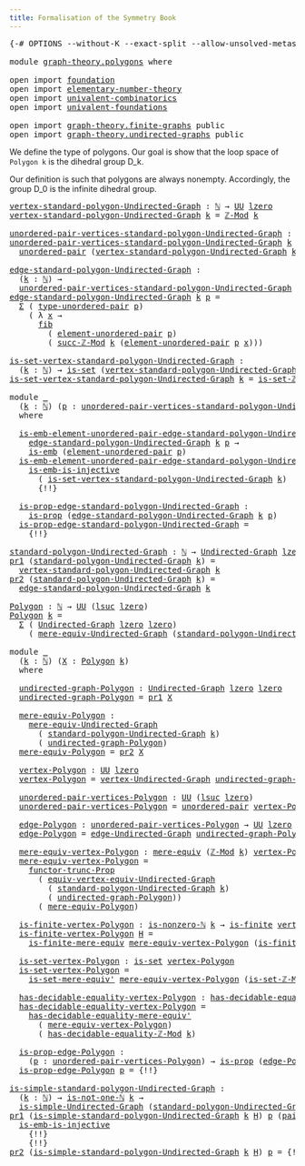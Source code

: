 ```yaml
---
title: Formalisation of the Symmetry Book
---
```


<pre class="Agda"><a id="60" class="Symbol">{-#</a> <a id="64" class="Keyword">OPTIONS</a> <a id="72" class="Pragma">--without-K</a> <a id="84" class="Pragma">--exact-split</a> <a id="98" class="Pragma">--allow-unsolved-metas</a> <a id="121" class="Symbol">#-}</a>

<a id="126" class="Keyword">module</a> <a id="133" href="graph-theory.polygons.html" class="Module">graph-theory.polygons</a> <a id="155" class="Keyword">where</a>

<a id="162" class="Keyword">open</a> <a id="167" class="Keyword">import</a> <a id="174" href="foundation.html" class="Module">foundation</a>
<a id="185" class="Keyword">open</a> <a id="190" class="Keyword">import</a> <a id="197" href="elementary-number-theory.html" class="Module">elementary-number-theory</a>
<a id="222" class="Keyword">open</a> <a id="227" class="Keyword">import</a> <a id="234" href="univalent-combinatorics.html" class="Module">univalent-combinatorics</a>
<a id="258" class="Keyword">open</a> <a id="263" class="Keyword">import</a> <a id="270" href="univalent-foundations.html" class="Module">univalent-foundations</a>

<a id="293" class="Keyword">open</a> <a id="298" class="Keyword">import</a> <a id="305" href="graph-theory.finite-graphs.html" class="Module">graph-theory.finite-graphs</a> <a id="332" class="Keyword">public</a>
<a id="339" class="Keyword">open</a> <a id="344" class="Keyword">import</a> <a id="351" href="graph-theory.undirected-graphs.html" class="Module">graph-theory.undirected-graphs</a> <a id="382" class="Keyword">public</a>
</pre>
We define the type of polygons. Our goal is show that the loop space of `Polygon k` is the dihedral group D_k.

Our definition is such that polygons are always nonempty. Accordingly, the group D_0 is the infinite dihedral group.

<pre class="Agda"><a id="vertex-standard-polygon-Undirected-Graph"></a><a id="632" href="graph-theory.polygons.html#632" class="Function">vertex-standard-polygon-Undirected-Graph</a> <a id="673" class="Symbol">:</a> <a id="675" href="elementary-number-theory.natural-numbers.html#1444" class="Datatype">ℕ</a> <a id="677" class="Symbol">→</a> <a id="679" href="Agda.Primitive.html#326" class="Primitive">UU</a> <a id="682" href="Agda.Primitive.html#764" class="Primitive">lzero</a>
<a id="688" href="graph-theory.polygons.html#632" class="Function">vertex-standard-polygon-Undirected-Graph</a> <a id="729" href="graph-theory.polygons.html#729" class="Bound">k</a> <a id="731" class="Symbol">=</a> <a id="733" href="elementary-number-theory.modular-arithmetic.html#3446" class="Function">ℤ-Mod</a> <a id="739" href="graph-theory.polygons.html#729" class="Bound">k</a>

<a id="unordered-pair-vertices-standard-polygon-Undirected-Graph"></a><a id="742" href="graph-theory.polygons.html#742" class="Function">unordered-pair-vertices-standard-polygon-Undirected-Graph</a> <a id="800" class="Symbol">:</a> <a id="802" href="elementary-number-theory.natural-numbers.html#1444" class="Datatype">ℕ</a> <a id="804" class="Symbol">→</a> <a id="806" href="Agda.Primitive.html#326" class="Primitive">UU</a> <a id="809" class="Symbol">(</a><a id="810" href="Agda.Primitive.html#780" class="Primitive">lsuc</a> <a id="815" href="Agda.Primitive.html#764" class="Primitive">lzero</a><a id="820" class="Symbol">)</a>
<a id="822" href="graph-theory.polygons.html#742" class="Function">unordered-pair-vertices-standard-polygon-Undirected-Graph</a> <a id="880" href="graph-theory.polygons.html#880" class="Bound">k</a> <a id="882" class="Symbol">=</a>
  <a id="886" href="foundation.unordered-pairs.html#2178" class="Function">unordered-pair</a> <a id="901" class="Symbol">(</a><a id="902" href="graph-theory.polygons.html#632" class="Function">vertex-standard-polygon-Undirected-Graph</a> <a id="943" href="graph-theory.polygons.html#880" class="Bound">k</a><a id="944" class="Symbol">)</a>

<a id="edge-standard-polygon-Undirected-Graph"></a><a id="947" href="graph-theory.polygons.html#947" class="Function">edge-standard-polygon-Undirected-Graph</a> <a id="986" class="Symbol">:</a>
  <a id="990" class="Symbol">(</a><a id="991" href="graph-theory.polygons.html#991" class="Bound">k</a> <a id="993" class="Symbol">:</a> <a id="995" href="elementary-number-theory.natural-numbers.html#1444" class="Datatype">ℕ</a><a id="996" class="Symbol">)</a> <a id="998" class="Symbol">→</a>
  <a id="1002" href="graph-theory.polygons.html#742" class="Function">unordered-pair-vertices-standard-polygon-Undirected-Graph</a> <a id="1060" href="graph-theory.polygons.html#991" class="Bound">k</a> <a id="1062" class="Symbol">→</a> <a id="1064" href="Agda.Primitive.html#326" class="Primitive">UU</a> <a id="1067" href="Agda.Primitive.html#764" class="Primitive">lzero</a>
<a id="1073" href="graph-theory.polygons.html#947" class="Function">edge-standard-polygon-Undirected-Graph</a> <a id="1112" href="graph-theory.polygons.html#1112" class="Bound">k</a> <a id="1114" href="graph-theory.polygons.html#1114" class="Bound">p</a> <a id="1116" class="Symbol">=</a>
  <a id="1120" href="foundation-core.dependent-pair-types.html#502" class="Record">Σ</a> <a id="1122" class="Symbol">(</a> <a id="1124" href="foundation.unordered-pairs.html#2359" class="Function">type-unordered-pair</a> <a id="1144" href="graph-theory.polygons.html#1114" class="Bound">p</a><a id="1145" class="Symbol">)</a>
    <a id="1151" class="Symbol">(</a> <a id="1153" class="Symbol">λ</a> <a id="1155" href="graph-theory.polygons.html#1155" class="Bound">x</a> <a id="1157" class="Symbol">→</a>
      <a id="1165" href="foundation-core.fibers-of-maps.html#928" class="Function">fib</a>
        <a id="1177" class="Symbol">(</a> <a id="1179" href="foundation.unordered-pairs.html#3187" class="Function">element-unordered-pair</a> <a id="1202" href="graph-theory.polygons.html#1114" class="Bound">p</a><a id="1203" class="Symbol">)</a>
        <a id="1213" class="Symbol">(</a> <a id="1215" href="elementary-number-theory.modular-arithmetic.html#5222" class="Function">succ-ℤ-Mod</a> <a id="1226" href="graph-theory.polygons.html#1112" class="Bound">k</a> <a id="1228" class="Symbol">(</a><a id="1229" href="foundation.unordered-pairs.html#3187" class="Function">element-unordered-pair</a> <a id="1252" href="graph-theory.polygons.html#1114" class="Bound">p</a> <a id="1254" href="graph-theory.polygons.html#1155" class="Bound">x</a><a id="1255" class="Symbol">)))</a>

<a id="is-set-vertex-standard-polygon-Undirected-Graph"></a><a id="1260" href="graph-theory.polygons.html#1260" class="Function">is-set-vertex-standard-polygon-Undirected-Graph</a> <a id="1308" class="Symbol">:</a>
  <a id="1312" class="Symbol">(</a><a id="1313" href="graph-theory.polygons.html#1313" class="Bound">k</a> <a id="1315" class="Symbol">:</a> <a id="1317" href="elementary-number-theory.natural-numbers.html#1444" class="Datatype">ℕ</a><a id="1318" class="Symbol">)</a> <a id="1320" class="Symbol">→</a> <a id="1322" href="foundation-core.sets.html#1099" class="Function">is-set</a> <a id="1329" class="Symbol">(</a><a id="1330" href="graph-theory.polygons.html#632" class="Function">vertex-standard-polygon-Undirected-Graph</a> <a id="1371" href="graph-theory.polygons.html#1313" class="Bound">k</a><a id="1372" class="Symbol">)</a>
<a id="1374" href="graph-theory.polygons.html#1260" class="Function">is-set-vertex-standard-polygon-Undirected-Graph</a> <a id="1422" href="graph-theory.polygons.html#1422" class="Bound">k</a> <a id="1424" class="Symbol">=</a> <a id="1426" href="elementary-number-theory.modular-arithmetic.html#4359" class="Function">is-set-ℤ-Mod</a> <a id="1439" href="graph-theory.polygons.html#1422" class="Bound">k</a>

<a id="1442" class="Keyword">module</a> <a id="1449" href="graph-theory.polygons.html#1449" class="Module">_</a>
  <a id="1453" class="Symbol">(</a><a id="1454" href="graph-theory.polygons.html#1454" class="Bound">k</a> <a id="1456" class="Symbol">:</a> <a id="1458" href="elementary-number-theory.natural-numbers.html#1444" class="Datatype">ℕ</a><a id="1459" class="Symbol">)</a> <a id="1461" class="Symbol">(</a><a id="1462" href="graph-theory.polygons.html#1462" class="Bound">p</a> <a id="1464" class="Symbol">:</a> <a id="1466" href="graph-theory.polygons.html#742" class="Function">unordered-pair-vertices-standard-polygon-Undirected-Graph</a> <a id="1524" href="graph-theory.polygons.html#1454" class="Bound">k</a><a id="1525" class="Symbol">)</a>
  <a id="1529" class="Keyword">where</a>
  
  <a id="1540" href="graph-theory.polygons.html#1540" class="Function">is-emb-element-unordered-pair-edge-standard-polygon-Undirected-Graph</a> <a id="1609" class="Symbol">:</a>
    <a id="1615" href="graph-theory.polygons.html#947" class="Function">edge-standard-polygon-Undirected-Graph</a> <a id="1654" href="graph-theory.polygons.html#1454" class="Bound">k</a> <a id="1656" href="graph-theory.polygons.html#1462" class="Bound">p</a> <a id="1658" class="Symbol">→</a> 
    <a id="1665" href="foundation-core.embeddings.html#980" class="Function">is-emb</a> <a id="1672" class="Symbol">(</a><a id="1673" href="foundation.unordered-pairs.html#3187" class="Function">element-unordered-pair</a> <a id="1696" href="graph-theory.polygons.html#1462" class="Bound">p</a><a id="1697" class="Symbol">)</a>
  <a id="1701" href="graph-theory.polygons.html#1540" class="Function">is-emb-element-unordered-pair-edge-standard-polygon-Undirected-Graph</a> <a id="1770" href="graph-theory.polygons.html#1770" class="Bound">e</a> <a id="1772" class="Symbol">=</a>
    <a id="1778" href="foundation.injective-maps.html#4595" class="Function">is-emb-is-injective</a>
      <a id="1804" class="Symbol">(</a> <a id="1806" href="graph-theory.polygons.html#1260" class="Function">is-set-vertex-standard-polygon-Undirected-Graph</a> <a id="1854" href="graph-theory.polygons.html#1454" class="Bound">k</a><a id="1855" class="Symbol">)</a>
      <a id="1863" class="Hole">{!!}</a>

  <a id="1871" href="graph-theory.polygons.html#1871" class="Function">is-prop-edge-standard-polygon-Undirected-Graph</a> <a id="1918" class="Symbol">:</a>
    <a id="1924" href="foundation-core.propositions.html#1246" class="Function">is-prop</a> <a id="1932" class="Symbol">(</a><a id="1933" href="graph-theory.polygons.html#947" class="Function">edge-standard-polygon-Undirected-Graph</a> <a id="1972" href="graph-theory.polygons.html#1454" class="Bound">k</a> <a id="1974" href="graph-theory.polygons.html#1462" class="Bound">p</a><a id="1975" class="Symbol">)</a>
  <a id="1979" href="graph-theory.polygons.html#1871" class="Function">is-prop-edge-standard-polygon-Undirected-Graph</a> <a id="2026" class="Symbol">=</a>
    <a id="2032" class="Hole">{!!}</a>

<a id="standard-polygon-Undirected-Graph"></a><a id="2038" href="graph-theory.polygons.html#2038" class="Function">standard-polygon-Undirected-Graph</a> <a id="2072" class="Symbol">:</a> <a id="2074" href="elementary-number-theory.natural-numbers.html#1444" class="Datatype">ℕ</a> <a id="2076" class="Symbol">→</a> <a id="2078" href="graph-theory.undirected-graphs.html#343" class="Function">Undirected-Graph</a> <a id="2095" href="Agda.Primitive.html#764" class="Primitive">lzero</a> <a id="2101" href="Agda.Primitive.html#764" class="Primitive">lzero</a>
<a id="2107" href="foundation-core.dependent-pair-types.html#592" class="Field">pr1</a> <a id="2111" class="Symbol">(</a><a id="2112" href="graph-theory.polygons.html#2038" class="Function">standard-polygon-Undirected-Graph</a> <a id="2146" href="graph-theory.polygons.html#2146" class="Bound">k</a><a id="2147" class="Symbol">)</a> <a id="2149" class="Symbol">=</a>
  <a id="2153" href="graph-theory.polygons.html#632" class="Function">vertex-standard-polygon-Undirected-Graph</a> <a id="2194" href="graph-theory.polygons.html#2146" class="Bound">k</a>
<a id="2196" href="foundation-core.dependent-pair-types.html#604" class="Field">pr2</a> <a id="2200" class="Symbol">(</a><a id="2201" href="graph-theory.polygons.html#2038" class="Function">standard-polygon-Undirected-Graph</a> <a id="2235" href="graph-theory.polygons.html#2235" class="Bound">k</a><a id="2236" class="Symbol">)</a> <a id="2238" class="Symbol">=</a>
  <a id="2242" href="graph-theory.polygons.html#947" class="Function">edge-standard-polygon-Undirected-Graph</a> <a id="2281" href="graph-theory.polygons.html#2235" class="Bound">k</a>

<a id="Polygon"></a><a id="2284" href="graph-theory.polygons.html#2284" class="Function">Polygon</a> <a id="2292" class="Symbol">:</a> <a id="2294" href="elementary-number-theory.natural-numbers.html#1444" class="Datatype">ℕ</a> <a id="2296" class="Symbol">→</a> <a id="2298" href="Agda.Primitive.html#326" class="Primitive">UU</a> <a id="2301" class="Symbol">(</a><a id="2302" href="Agda.Primitive.html#780" class="Primitive">lsuc</a> <a id="2307" href="Agda.Primitive.html#764" class="Primitive">lzero</a><a id="2312" class="Symbol">)</a>
<a id="2314" href="graph-theory.polygons.html#2284" class="Function">Polygon</a> <a id="2322" href="graph-theory.polygons.html#2322" class="Bound">k</a> <a id="2324" class="Symbol">=</a>
  <a id="2328" href="foundation-core.dependent-pair-types.html#502" class="Record">Σ</a> <a id="2330" class="Symbol">(</a> <a id="2332" href="graph-theory.undirected-graphs.html#343" class="Function">Undirected-Graph</a> <a id="2349" href="Agda.Primitive.html#764" class="Primitive">lzero</a> <a id="2355" href="Agda.Primitive.html#764" class="Primitive">lzero</a><a id="2360" class="Symbol">)</a>
    <a id="2366" class="Symbol">(</a> <a id="2368" href="graph-theory.undirected-graphs.html#7879" class="Function">mere-equiv-Undirected-Graph</a> <a id="2396" class="Symbol">(</a><a id="2397" href="graph-theory.polygons.html#2038" class="Function">standard-polygon-Undirected-Graph</a> <a id="2431" href="graph-theory.polygons.html#2322" class="Bound">k</a><a id="2432" class="Symbol">))</a>

<a id="2436" class="Keyword">module</a> <a id="2443" href="graph-theory.polygons.html#2443" class="Module">_</a>
  <a id="2447" class="Symbol">(</a><a id="2448" href="graph-theory.polygons.html#2448" class="Bound">k</a> <a id="2450" class="Symbol">:</a> <a id="2452" href="elementary-number-theory.natural-numbers.html#1444" class="Datatype">ℕ</a><a id="2453" class="Symbol">)</a> <a id="2455" class="Symbol">(</a><a id="2456" href="graph-theory.polygons.html#2456" class="Bound">X</a> <a id="2458" class="Symbol">:</a> <a id="2460" href="graph-theory.polygons.html#2284" class="Function">Polygon</a> <a id="2468" href="graph-theory.polygons.html#2448" class="Bound">k</a><a id="2469" class="Symbol">)</a>
  <a id="2473" class="Keyword">where</a>
  
  <a id="2484" href="graph-theory.polygons.html#2484" class="Function">undirected-graph-Polygon</a> <a id="2509" class="Symbol">:</a> <a id="2511" href="graph-theory.undirected-graphs.html#343" class="Function">Undirected-Graph</a> <a id="2528" href="Agda.Primitive.html#764" class="Primitive">lzero</a> <a id="2534" href="Agda.Primitive.html#764" class="Primitive">lzero</a>
  <a id="2542" href="graph-theory.polygons.html#2484" class="Function">undirected-graph-Polygon</a> <a id="2567" class="Symbol">=</a> <a id="2569" href="foundation-core.dependent-pair-types.html#592" class="Field">pr1</a> <a id="2573" href="graph-theory.polygons.html#2456" class="Bound">X</a>

  <a id="2578" href="graph-theory.polygons.html#2578" class="Function">mere-equiv-Polygon</a> <a id="2597" class="Symbol">:</a>
    <a id="2603" href="graph-theory.undirected-graphs.html#7879" class="Function">mere-equiv-Undirected-Graph</a>
      <a id="2637" class="Symbol">(</a> <a id="2639" href="graph-theory.polygons.html#2038" class="Function">standard-polygon-Undirected-Graph</a> <a id="2673" href="graph-theory.polygons.html#2448" class="Bound">k</a><a id="2674" class="Symbol">)</a>
      <a id="2682" class="Symbol">(</a> <a id="2684" href="graph-theory.polygons.html#2484" class="Function">undirected-graph-Polygon</a><a id="2708" class="Symbol">)</a>
  <a id="2712" href="graph-theory.polygons.html#2578" class="Function">mere-equiv-Polygon</a> <a id="2731" class="Symbol">=</a> <a id="2733" href="foundation-core.dependent-pair-types.html#604" class="Field">pr2</a> <a id="2737" href="graph-theory.polygons.html#2456" class="Bound">X</a>

  <a id="2742" href="graph-theory.polygons.html#2742" class="Function">vertex-Polygon</a> <a id="2757" class="Symbol">:</a> <a id="2759" href="Agda.Primitive.html#326" class="Primitive">UU</a> <a id="2762" href="Agda.Primitive.html#764" class="Primitive">lzero</a>
  <a id="2770" href="graph-theory.polygons.html#2742" class="Function">vertex-Polygon</a> <a id="2785" class="Symbol">=</a> <a id="2787" href="graph-theory.undirected-graphs.html#539" class="Function">vertex-Undirected-Graph</a> <a id="2811" href="graph-theory.polygons.html#2484" class="Function">undirected-graph-Polygon</a>

  <a id="2839" href="graph-theory.polygons.html#2839" class="Function">unordered-pair-vertices-Polygon</a> <a id="2871" class="Symbol">:</a> <a id="2873" href="Agda.Primitive.html#326" class="Primitive">UU</a> <a id="2876" class="Symbol">(</a><a id="2877" href="Agda.Primitive.html#780" class="Primitive">lsuc</a> <a id="2882" href="Agda.Primitive.html#764" class="Primitive">lzero</a><a id="2887" class="Symbol">)</a>
  <a id="2891" href="graph-theory.polygons.html#2839" class="Function">unordered-pair-vertices-Polygon</a> <a id="2923" class="Symbol">=</a> <a id="2925" href="foundation.unordered-pairs.html#2178" class="Function">unordered-pair</a> <a id="2940" href="graph-theory.polygons.html#2742" class="Function">vertex-Polygon</a>

  <a id="2958" href="graph-theory.polygons.html#2958" class="Function">edge-Polygon</a> <a id="2971" class="Symbol">:</a> <a id="2973" href="graph-theory.polygons.html#2839" class="Function">unordered-pair-vertices-Polygon</a> <a id="3005" class="Symbol">→</a> <a id="3007" href="Agda.Primitive.html#326" class="Primitive">UU</a> <a id="3010" href="Agda.Primitive.html#764" class="Primitive">lzero</a>
  <a id="3018" href="graph-theory.polygons.html#2958" class="Function">edge-Polygon</a> <a id="3031" class="Symbol">=</a> <a id="3033" href="graph-theory.undirected-graphs.html#763" class="Function">edge-Undirected-Graph</a> <a id="3055" href="graph-theory.polygons.html#2484" class="Function">undirected-graph-Polygon</a>

  <a id="3083" href="graph-theory.polygons.html#3083" class="Function">mere-equiv-vertex-Polygon</a> <a id="3109" class="Symbol">:</a> <a id="3111" href="foundation.mere-equivalences.html#1406" class="Function">mere-equiv</a> <a id="3122" class="Symbol">(</a><a id="3123" href="elementary-number-theory.modular-arithmetic.html#3446" class="Function">ℤ-Mod</a> <a id="3129" href="graph-theory.polygons.html#2448" class="Bound">k</a><a id="3130" class="Symbol">)</a> <a id="3132" href="graph-theory.polygons.html#2742" class="Function">vertex-Polygon</a>
  <a id="3149" href="graph-theory.polygons.html#3083" class="Function">mere-equiv-vertex-Polygon</a> <a id="3175" class="Symbol">=</a>
    <a id="3181" href="foundation.functoriality-propositional-truncation.html#1451" class="Function">functor-trunc-Prop</a>
      <a id="3206" class="Symbol">(</a> <a id="3208" href="graph-theory.undirected-graphs.html#5889" class="Function">equiv-vertex-equiv-Undirected-Graph</a>
        <a id="3252" class="Symbol">(</a> <a id="3254" href="graph-theory.polygons.html#2038" class="Function">standard-polygon-Undirected-Graph</a> <a id="3288" href="graph-theory.polygons.html#2448" class="Bound">k</a><a id="3289" class="Symbol">)</a>
        <a id="3299" class="Symbol">(</a> <a id="3301" href="graph-theory.polygons.html#2484" class="Function">undirected-graph-Polygon</a><a id="3325" class="Symbol">))</a>
      <a id="3334" class="Symbol">(</a> <a id="3336" href="graph-theory.polygons.html#2578" class="Function">mere-equiv-Polygon</a><a id="3354" class="Symbol">)</a>

  <a id="3359" href="graph-theory.polygons.html#3359" class="Function">is-finite-vertex-Polygon</a> <a id="3384" class="Symbol">:</a> <a id="3386" href="elementary-number-theory.natural-numbers.html#1926" class="Function">is-nonzero-ℕ</a> <a id="3399" href="graph-theory.polygons.html#2448" class="Bound">k</a> <a id="3401" class="Symbol">→</a> <a id="3403" href="univalent-combinatorics.finite-types.html#3732" class="Function">is-finite</a> <a id="3413" href="graph-theory.polygons.html#2742" class="Function">vertex-Polygon</a>
  <a id="3430" href="graph-theory.polygons.html#3359" class="Function">is-finite-vertex-Polygon</a> <a id="3455" href="graph-theory.polygons.html#3455" class="Bound">H</a> <a id="3457" class="Symbol">=</a>
    <a id="3463" href="univalent-combinatorics.finite-types.html#6729" class="Function">is-finite-mere-equiv</a> <a id="3484" href="graph-theory.polygons.html#3083" class="Function">mere-equiv-vertex-Polygon</a> <a id="3510" class="Symbol">(</a><a id="3511" href="univalent-combinatorics.finite-types.html#9441" class="Function">is-finite-ℤ-Mod</a> <a id="3527" href="graph-theory.polygons.html#3455" class="Bound">H</a><a id="3528" class="Symbol">)</a>

  <a id="3533" href="graph-theory.polygons.html#3533" class="Function">is-set-vertex-Polygon</a> <a id="3555" class="Symbol">:</a> <a id="3557" href="foundation-core.sets.html#1099" class="Function">is-set</a> <a id="3564" href="graph-theory.polygons.html#2742" class="Function">vertex-Polygon</a>
  <a id="3581" href="graph-theory.polygons.html#3533" class="Function">is-set-vertex-Polygon</a> <a id="3603" class="Symbol">=</a>
    <a id="3609" href="foundation.mere-equivalences.html#3465" class="Function">is-set-mere-equiv&#39;</a> <a id="3628" href="graph-theory.polygons.html#3083" class="Function">mere-equiv-vertex-Polygon</a> <a id="3654" class="Symbol">(</a><a id="3655" href="elementary-number-theory.modular-arithmetic.html#4359" class="Function">is-set-ℤ-Mod</a> <a id="3668" href="graph-theory.polygons.html#2448" class="Bound">k</a><a id="3669" class="Symbol">)</a>

  <a id="3674" href="graph-theory.polygons.html#3674" class="Function">has-decidable-equality-vertex-Polygon</a> <a id="3712" class="Symbol">:</a> <a id="3714" href="foundation.decidable-equality.html#1785" class="Function">has-decidable-equality</a> <a id="3737" href="graph-theory.polygons.html#2742" class="Function">vertex-Polygon</a>
  <a id="3754" href="graph-theory.polygons.html#3674" class="Function">has-decidable-equality-vertex-Polygon</a> <a id="3792" class="Symbol">=</a>
    <a id="3798" href="foundation.mere-equivalences.html#4004" class="Function">has-decidable-equality-mere-equiv&#39;</a>
      <a id="3839" class="Symbol">(</a> <a id="3841" href="graph-theory.polygons.html#3083" class="Function">mere-equiv-vertex-Polygon</a><a id="3866" class="Symbol">)</a>
      <a id="3874" class="Symbol">(</a> <a id="3876" href="elementary-number-theory.modular-arithmetic.html#4091" class="Function">has-decidable-equality-ℤ-Mod</a> <a id="3905" href="graph-theory.polygons.html#2448" class="Bound">k</a><a id="3906" class="Symbol">)</a>

  <a id="3911" href="graph-theory.polygons.html#3911" class="Function">is-prop-edge-Polygon</a> <a id="3932" class="Symbol">:</a>
    <a id="3938" class="Symbol">(</a><a id="3939" href="graph-theory.polygons.html#3939" class="Bound">p</a> <a id="3941" class="Symbol">:</a> <a id="3943" href="graph-theory.polygons.html#2839" class="Function">unordered-pair-vertices-Polygon</a><a id="3974" class="Symbol">)</a> <a id="3976" class="Symbol">→</a> <a id="3978" href="foundation-core.propositions.html#1246" class="Function">is-prop</a> <a id="3986" class="Symbol">(</a><a id="3987" href="graph-theory.polygons.html#2958" class="Function">edge-Polygon</a> <a id="4000" href="graph-theory.polygons.html#3939" class="Bound">p</a><a id="4001" class="Symbol">)</a>
  <a id="4005" href="graph-theory.polygons.html#3911" class="Function">is-prop-edge-Polygon</a> <a id="4026" href="graph-theory.polygons.html#4026" class="Bound">p</a> <a id="4028" class="Symbol">=</a> <a id="4030" class="Hole">{!!}</a>

<a id="is-simple-standard-polygon-Undirected-Graph"></a><a id="4036" href="graph-theory.polygons.html#4036" class="Function">is-simple-standard-polygon-Undirected-Graph</a> <a id="4080" class="Symbol">:</a>
  <a id="4084" class="Symbol">(</a><a id="4085" href="graph-theory.polygons.html#4085" class="Bound">k</a> <a id="4087" class="Symbol">:</a> <a id="4089" href="elementary-number-theory.natural-numbers.html#1444" class="Datatype">ℕ</a><a id="4090" class="Symbol">)</a> <a id="4092" class="Symbol">→</a> <a id="4094" href="elementary-number-theory.natural-numbers.html#2080" class="Function">is-not-one-ℕ</a> <a id="4107" href="graph-theory.polygons.html#4085" class="Bound">k</a> <a id="4109" class="Symbol">→</a>
  <a id="4113" href="graph-theory.undirected-graphs.html#15829" class="Function">is-simple-Undirected-Graph</a> <a id="4140" class="Symbol">(</a><a id="4141" href="graph-theory.polygons.html#2038" class="Function">standard-polygon-Undirected-Graph</a> <a id="4175" href="graph-theory.polygons.html#4085" class="Bound">k</a><a id="4176" class="Symbol">)</a>
<a id="4178" href="foundation-core.dependent-pair-types.html#592" class="Field">pr1</a> <a id="4182" class="Symbol">(</a><a id="4183" href="graph-theory.polygons.html#4036" class="Function">is-simple-standard-polygon-Undirected-Graph</a> <a id="4227" href="graph-theory.polygons.html#4227" class="Bound">k</a> <a id="4229" href="graph-theory.polygons.html#4229" class="Bound">H</a><a id="4230" class="Symbol">)</a> <a id="4232" href="graph-theory.polygons.html#4232" class="Bound">p</a> <a id="4234" class="Symbol">(</a><a id="4235" href="foundation-core.dependent-pair-types.html#575" class="InductiveConstructor">pair</a> <a id="4240" href="graph-theory.polygons.html#4240" class="Bound">x</a> <a id="4242" class="Symbol">(</a><a id="4243" href="foundation-core.dependent-pair-types.html#575" class="InductiveConstructor">pair</a> <a id="4248" href="graph-theory.polygons.html#4248" class="Bound">y</a> <a id="4250" href="graph-theory.polygons.html#4250" class="Bound">α</a><a id="4251" class="Symbol">))</a> <a id="4254" class="Symbol">=</a>
  <a id="4258" href="foundation.injective-maps.html#4595" class="Function">is-emb-is-injective</a>
    <a id="4282" class="Hole">{!!}</a>
    <a id="4291" class="Hole">{!!}</a>
<a id="4296" href="foundation-core.dependent-pair-types.html#604" class="Field">pr2</a> <a id="4300" class="Symbol">(</a><a id="4301" href="graph-theory.polygons.html#4036" class="Function">is-simple-standard-polygon-Undirected-Graph</a> <a id="4345" href="graph-theory.polygons.html#4345" class="Bound">k</a> <a id="4347" href="graph-theory.polygons.html#4347" class="Bound">H</a><a id="4348" class="Symbol">)</a> <a id="4350" href="graph-theory.polygons.html#4350" class="Bound">p</a> <a id="4352" class="Symbol">=</a> <a id="4354" class="Hole">{!!}</a>
</pre>